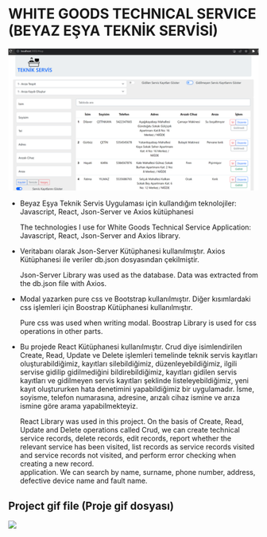 # WHITE GOODS TECHNICAL SERVICE (BEYAZ EŞYA TEKNİK SERVİSİ) #

<img src="./src/assets/images/tekservis.png" width="700px">

<ul>
  <li>Beyaz Eşya Teknik Servis Uygulaması için kullandığım teknolojiler: Javascript, React, Json-Server ve Axios kütüphanesi 

  The technologies I use for White Goods Technical Service Application: Javascript, React, Json-Server and Axios library.  
  </li>
  <li>
  Veritabanı olarak Json-Server Kütüphanesi kullanılmıştır. Axios Kütüphanesi ile veriler db.json dosyasından çekilmiştir.

  Json-Server Library was used as the database. Data was extracted from the db.json file with Axios.
  </li>
  <li>
  Modal yazarken pure css ve Bootstrap kullanılmıştır. Diğer kısımlardaki css işlemleri için Boostrap Kütüphanesi kullanılmıştır.

  Pure css was used when writing modal. Boostrap Library is used for css operations in other parts.
  </li>
  <li>
  Bu projede React Kütüphanesi kullanılmıştır. Crud diye isimlendirilen Create, Read, Update ve Delete işlemleri temelinde teknik servis kayıtları oluşturabildiğimiz, kayıtları silebildiğimiz, 
  düzenleyebildiğimiz, ilgili servise gidilip gidilmediğini bildirebildiğimiz, kayıtları gidilen servis kayıtları ve gidilmeyen servis kayıtları şeklinde listeleyebildiğimiz, yeni kayıt oluştururken hata 
  denetimini yapabildiğimiz bir  
  uygulamadır. İsme, soyisme, telefon numarasına, adresine, arızalı cihaz ismine ve arıza ismine göre arama yapabilmekteyiz.

  React Library was used in this project. On the basis of Create, Read, Update and Delete operations called Crud, we can create technical service records, delete records, edit records, report whether the 
  relevant service has been visited, list records as service records visited and service records not visited, and perform error checking when creating a new record.  
  application. We can search by name, surname, phone number, address, defective device name and fault name.
  </li>
</ul>

## Project gif file (Proje gif dosyası) ##
<img src="./src/assets/images/teknikServisApp.gif" width="auto">
